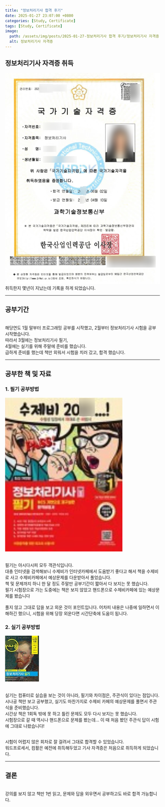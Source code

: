 ```yaml
---
title: "정보처리기사 합격 후기"
date: 2025-01-27 23:07:00 +0800
categories: [Study, Certificate]
tags: [Study, Certificate]
image:
  path: /assets/img/posts/2025-01-27-정보처리기사 합격 후기/정보처리기사 자격증.png
  alt: 정보처리기사 자격증
---
```

## 정보처리기사 자격증 취득
<img src="/assets/img/posts/2025-01-27-정보처리기사 합격 후기/정보처리기사 자격증.png" alt="정보처리기사 자격증">
<br>취득한지 몇년이 지났는데 기록을 하게 되었습니다.
<hr>

## 공부기간
<br>해당연도 1월 말부터 프로그래밍 공부를 시작했고, 2월부터 정보처리기사 시험을 공부 시작했습니다.
<br>따라서 3월에는 정보처리기사 필기,
<br>4월에는 실기를 위해 주말에 준비를 했습니다.
<br>급하게 준비를 했는데 책만 외워서 시험을 치러 갔고, 합격 했습니다.
<hr>

## 공부한 책 및 자료

### 1. 필기 공부방법

<img src="/assets/img/posts/2025-01-27-정보처리기사 합격 후기/수제비 필기.png" alt="수제비 필기">

<br>필기는 아시다시피 모두 객관식입니다.
<br>대충 인터넷을 검색해보니 수제비가 인터넷카페에서 도움받기 좋다고 해서 책을 수제비로 사고 수제비카페에서 예상문제를 다운받아서 풀었습니다.
<br>책 및 문제까지 하니 한 달 정도 주말만 공부기간이 짧아서 다 보지는 못 했습니다.
<br>필기 시험장으로 가는 도중에는 책은 보지 않았고 핸드폰으로 수제비카페에 있는 예상문제를 봤습니다
<br><br>풀지 않고 그대로 답을 보고 외운 것이 포인트입니다. 어차피 내용은 나중에 일하면서 이해하긴 했으니, 시험을 위해 당장 외운다면 시간단축에 도움이 됩니다.

### 2. 실기 공부방법

<img src="/assets/img/posts/2025-01-27-정보처리기사 합격 후기/수제비 실기.jpg" alt="수제비 실기">

<br>실기는 컴퓨터로 실습을 보는 것이 아니라, 필기와 차이점은, 주관식이 있다는 점입니다.
<br>시나공 책만 보고 공부했고, 실기도 마찬가지로 수제비 카페의 예상문제를 풀면서 주관식을 준비했습니다.
<br>시간상 책은 1회독 밖에 못 하고 틀린 문제도 모두 다시 보지는 못 했습니다.
<br>시험장으로 갈 때 역시나 핸드폰으로 문제를 봤는데... 이 때 처음 봤던 주관식 답이 시험에 그대로 나왔습니다!

<br>시험이 어렵지 않은 회차로 잘 걸려서 그대로 합격할 수 있었습니다.
<br>워드프로세서, 컴활은 예전에 취득해두었고 기사 자격증은 처음으로 취득하게 되었습니다.
<hr>

## 결론
<br>강의를 보지 않고 책만 1번 읽고, 문제와 답을 외우면서 공부하고도 바로 합격 가능합니다.
